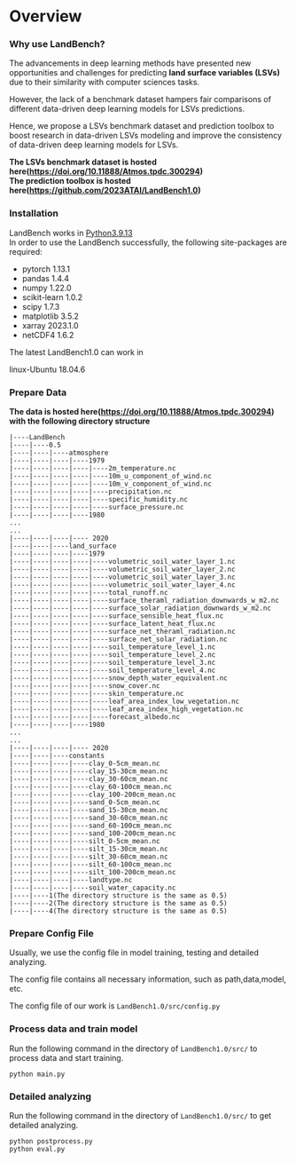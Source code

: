 # Overview

### Why use LandBench?

The advancements in deep learning methods have presented new opportunities and challenges for predicting **land surface variables (LSVs)** due to their similarity with computer sciences tasks.

However, the lack of a benchmark dataset hampers fair comparisons of different data-driven deep learning models for LSVs predictions. 

Hence, we propose a LSVs benchmark dataset and prediction toolbox to boost research in data-driven LSVs modeling and improve the consistency of data-driven deep learning models for LSVs.

**The LSVs benchmark dataset is hosted here(https://doi.org/10.11888/Atmos.tpdc.300294)**<br>
**The prediction toolbox is hosted here(https://github.com/2023ATAI/LandBench1.0)**

### Installation

LandBench works in [Python3.9.13](https://www.python.org/downloads/)<br>
In order to use the LandBench successfully, the following site-packages are required:

- pytorch 1.13.1
- pandas 1.4.4
- numpy 1.22.0
- scikit-learn 1.0.2
- scipy 1.7.3
- matplotlib 3.5.2
- xarray 2023.1.0
- netCDF4 1.6.2


The latest LandBench1.0 can work in 

linux-Ubuntu 18.04.6

### Prepare Data

**The data is hosted here(https://doi.org/10.11888/Atmos.tpdc.300294) with the following directory structure**<br>

```
|----LandBench
|----|----0.5
|----|----|----atmosphere
|----|----|----|----1979
|----|----|----|----|----2m_temperature.nc
|----|----|----|----|----10m_u_component_of_wind.nc
|----|----|----|----|----10m_v_component_of_wind.nc
|----|----|----|----|----precipitation.nc
|----|----|----|----|----specific_humidity.nc
|----|----|----|----|----surface_pressure.nc
|----|----|----|----1980
...
...
|----|----|----|---- 2020
|----|----|----land_surface
|----|----|----|----1979
|----|----|----|----|----volumetric_soil_water_layer_1.nc
|----|----|----|----|----volumetric_soil_water_layer_2.nc
|----|----|----|----|----volumetric_soil_water_layer_3.nc
|----|----|----|----|----volumetric_soil_water_layer_4.nc
|----|----|----|----|----total_runoff.nc
|----|----|----|----|----surface_theraml_radiation_downwards_w_m2.nc
|----|----|----|----|----surface_solar_radiation_downwards_w_m2.nc
|----|----|----|----|----surface_sensible_heat_flux.nc
|----|----|----|----|----surface_latent_heat_flux.nc
|----|----|----|----|----surface_net_theraml_radiation.nc
|----|----|----|----|----surface_net_solar_radiation.nc
|----|----|----|----|----soil_temperature_level_1.nc
|----|----|----|----|----soil_temperature_level_2.nc
|----|----|----|----|----soil_temperature_level_3.nc
|----|----|----|----|----soil_temperature_level_4.nc
|----|----|----|----|----snow_depth_water_equivalent.nc
|----|----|----|----|----snow_cover.nc
|----|----|----|----|----skin_temperature.nc
|----|----|----|----|----leaf_area_index_low_vegetation.nc
|----|----|----|----|----leaf_area_index_high_vegetation.nc
|----|----|----|----|----forecast_albedo.nc
|----|----|----|----1980
...
...
|----|----|----|---- 2020
|----|----|----constants
|----|----|----|----clay_0-5cm_mean.nc
|----|----|----|----clay_15-30cm_mean.nc
|----|----|----|----clay_30-60cm_mean.nc
|----|----|----|----clay_60-100cm_mean.nc
|----|----|----|----clay_100-200cm_mean.nc
|----|----|----|----sand_0-5cm_mean.nc
|----|----|----|----sand_15-30cm_mean.nc
|----|----|----|----sand_30-60cm_mean.nc
|----|----|----|----sand_60-100cm_mean.nc
|----|----|----|----sand_100-200cm_mean.nc
|----|----|----|----silt_0-5cm_mean.nc
|----|----|----|----silt_15-30cm_mean.nc
|----|----|----|----silt_30-60cm_mean.nc
|----|----|----|----silt_60-100cm_mean.nc
|----|----|----|----silt_100-200cm_mean.nc
|----|----|----|----landtype.nc
|----|----|----|----soil_water_capacity.nc
|----|----1(The directory structure is the same as 0.5)
|----|----2(The directory structure is the same as 0.5)
|----|----4(The directory structure is the same as 0.5)
```

### Prepare Config File

Usually, we use the config file in model training, testing and detailed analyzing.

The config file contains all necessary information, such as path,data,model, etc.

The config file of our work is `LandBench1.0/src/config.py`

### Process data and train model

Run the following command in the directory of `LandBench1.0/src/` to process data and start training.

```
python main.py 
```

### Detailed analyzing

Run the following command in the directory of `LandBench1.0/src/` to get detailed analyzing.

```
python postprocess.py 
python eval.py 
```

